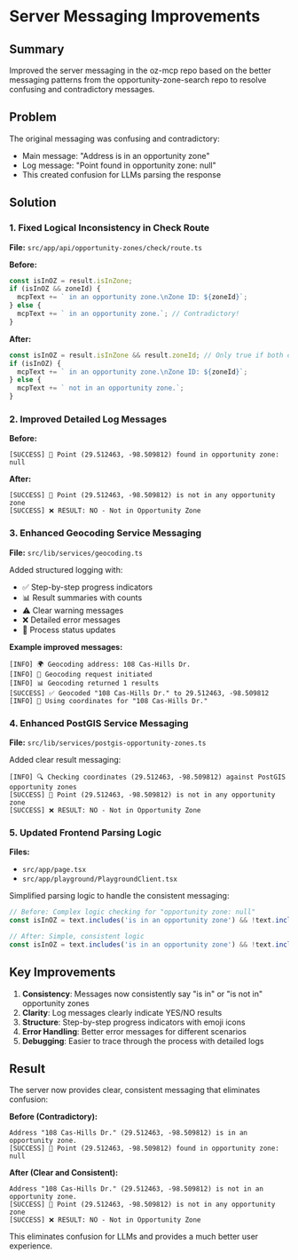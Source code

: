 # Server Messaging Improvements

## Summary

Improved the server messaging in the oz-mcp repo based on the better messaging patterns from the opportunity-zone-search repo to resolve confusing and contradictory messages.

## Problem

The original messaging was confusing and contradictory:
- Main message: "Address is in an opportunity zone"
- Log message: "Point found in opportunity zone: null"
- This created confusion for LLMs parsing the response

## Solution

### 1. Fixed Logical Inconsistency in Check Route

**File:** `src/app/api/opportunity-zones/check/route.ts`

**Before:**
```typescript
const isInOZ = result.isInZone;
if (isInOZ && zoneId) {
  mcpText += ` in an opportunity zone.\nZone ID: ${zoneId}`;
} else {
  mcpText += ` in an opportunity zone.`; // Contradictory!
}
```

**After:**
```typescript
const isInOZ = result.isInZone && result.zoneId; // Only true if both conditions are met
if (isInOZ) {
  mcpText += ` in an opportunity zone.\nZone ID: ${zoneId}`;
} else {
  mcpText += ` not in an opportunity zone.`;
}
```

### 2. Improved Detailed Log Messages

**Before:**
```
[SUCCESS] 🎯 Point (29.512463, -98.509812) found in opportunity zone: null
```

**After:**
```
[SUCCESS] 🎯 Point (29.512463, -98.509812) is not in any opportunity zone
[SUCCESS] ❌ RESULT: NO - Not in Opportunity Zone
```

### 3. Enhanced Geocoding Service Messaging

**File:** `src/lib/services/geocoding.ts`

Added structured logging with:
- ✅ Step-by-step progress indicators
- 📊 Result summaries with counts
- ⚠️ Clear warning messages
- ❌ Detailed error messages
- 🔗 Process status updates

**Example improved messages:**
```
[INFO] 🌍 Geocoding address: 108 Cas-Hills Dr.
[INFO] 🔗 Geocoding request initiated
[INFO] 📊 Geocoding returned 1 results
[SUCCESS] ✅ Geocoded "108 Cas-Hills Dr." to 29.512463, -98.509812
[INFO] 📍 Using coordinates for "108 Cas-Hills Dr."
```

### 4. Enhanced PostGIS Service Messaging

**File:** `src/lib/services/postgis-opportunity-zones.ts`

Added clear result messaging:
```
[INFO] 🔍 Checking coordinates (29.512463, -98.509812) against PostGIS opportunity zones
[SUCCESS] 📍 Point (29.512463, -98.509812) is not in any opportunity zone
[SUCCESS] ❌ RESULT: NO - Not in Opportunity Zone
```

### 5. Updated Frontend Parsing Logic

**Files:** 
- `src/app/page.tsx`
- `src/app/playground/PlaygroundClient.tsx`

Simplified parsing logic to handle the consistent messaging:
```typescript
// Before: Complex logic checking for "opportunity zone: null"
const isInOZ = text.includes('is in an opportunity zone') && !text.includes('opportunity zone: null');

// After: Simple, consistent logic
const isInOZ = text.includes('is in an opportunity zone') && !text.includes('is not in an opportunity zone');
```

## Key Improvements

1. **Consistency**: Messages now consistently say "is in" or "is not in" opportunity zones
2. **Clarity**: Log messages clearly indicate YES/NO results
3. **Structure**: Step-by-step progress indicators with emoji icons
4. **Error Handling**: Better error messages for different scenarios
5. **Debugging**: Easier to trace through the process with detailed logs

## Result

The server now provides clear, consistent messaging that eliminates confusion:

**Before (Contradictory):**
```
Address "108 Cas-Hills Dr." (29.512463, -98.509812) is in an opportunity zone.
[SUCCESS] 🎯 Point (29.512463, -98.509812) found in opportunity zone: null
```

**After (Clear and Consistent):**
```
Address "108 Cas-Hills Dr." (29.512463, -98.509812) is not in an opportunity zone.
[SUCCESS] 🎯 Point (29.512463, -98.509812) is not in any opportunity zone
[SUCCESS] ❌ RESULT: NO - Not in Opportunity Zone
```

This eliminates confusion for LLMs and provides a much better user experience.